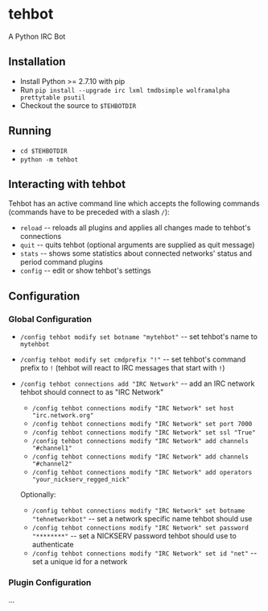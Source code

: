 # tehbot
A Python IRC Bot

## Installation
* Install Python >= 2.7.10 with pip
* Run `pip install --upgrade irc lxml tmdbsimple wolframalpha prettytable psutil`
* Checkout the source to `$TEHBOTDIR`

## Running
* `cd $TEHBOTDIR`
* `python -m tehbot`

## Interacting with tehbot
Tehbot has an active command line which accepts the following commands (commands have to be preceded with a slash `/`):
* `reload` -- reloads all plugins and applies all changes made to tehbot's connections
* `quit` -- quits tehbot (optional arguments are supplied as quit message)
* `stats` -- shows some statistics about connected networks' status and period command plugins
* `config` -- edit or show tehbot's settings

## Configuration

### Global Configuration
* `/config tehbot modify set botname "mytehbot"` -- set tehbot's name to `mytehbot`
* `/config tehbot modify set cmdprefix "!"` -- set tehbot's command prefix to `!` (tehbot will react to IRC messages that start with `!`)
* `/config tehbot connections add "IRC Network"` -- add an IRC network tehbot should connect to as "IRC Network"
  * `/config tehbot connections modify "IRC Network" set host "irc.network.org"`
  * `/config tehbot connections modify "IRC Network" set port 7000`
  * `/config tehbot connections modify "IRC Network" set ssl "True"`
  * `/config tehbot connections modify "IRC Network" add channels "#channel1"`
  * `/config tehbot connections modify "IRC Network" add channels "#channel2"`
  * `/config tehbot connections modify "IRC Network" add operators "your_nickserv_regged_nick"`
  
  Optionally:
  * `/config tehbot connections modify "IRC Network" set botname "tehnetworkbot"` -- set a network specific name tehbot should use
  * `/config tehbot connections modify "IRC Network" set password "********"` -- set a NICKSERV password tehbot should use to authenticate
  * `/config tehbot connections modify "IRC Network" set id "net"` -- set a unique id for a network

### Plugin Configuration
...
